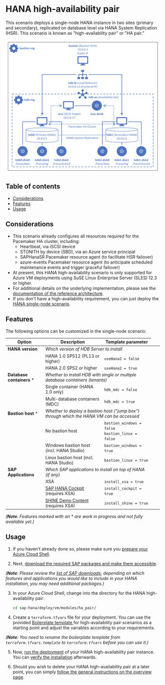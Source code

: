 # HANA high-availability pair

This scenario deploys a single-node HANA instance in two sites (primary and secondary), replicated on database level via HANA System Replication (HSR). This scenario is known as "high-availability pair" or "HA pair."

<img src="https://raw.githubusercontent.com/Azure/sap-hana/4a53e38c2c94047043b32cd00d62f2b57dbddb28/deploy/vm/modules/ha_pair/sld-hapair.png" alt="Landscape Diagram" width="800"/>

## Table of contents

- [Considerations](#considerations)
- [Features](#features)
- [Usage](#usage)

## Considerations
- This scenario already configures all resources required for the Pacemaker HA cluster, including:
  - Heartbeat, via iSCSI device
  - STONITH by device (SBD), via an Azure service principal
  - SAPHanaSR Pacemaker resource agent (to facilitate HSR failover)
  - azure-events Pacemaker resource agent (to anticipate scheduled maintenance events and trigger graceful failover)
- At present, this HANA high-availability scenario is only supported for Azure VM deployments using SuSE Linux Enterprise Server (SLES) 12.3 or higher.
- For additional details on the underlying implementation, please see the [documentation of the reference architecture](https://docs.microsoft.com/en-us/azure/virtual-machines/workloads/sap/sap-hana-high-availability).
- If you don't have a high-availability requirement, you can just deploy the [HANA single-node scenario](../single_node_hana).

## Features

The following options can be customized in the single-node scenario:

| Option  | Description | Template parameter  |
| ------------ | ------------------------ | ------------ |
| **HANA version**  <td colspan=3> *Which version of HDB Server to install*
|   | HANA 1.0 SPS12 (PL13 or higher)  | `useHana2 = false`  |
|   | HANA 2.0 SPS2 or higher  | `useHana2 = true`  |
| **Database containers** * <td colspan=3> *Whether to install HDB with single or multiple database containers (tenants)*
|   | Single container (HANA 1.0 only)  | `hdb_mdc = false`  |
|   | Multi-database containers (MDC)  | `hdb_mdc = true`   |
| **Bastion host** * <td colspan=3> *Whether to deploy a bastion host ("jump box") through which the HANA VM can be accessed*
|   | No bastion host  | `bastion_windows = false`<br>`bastion_linux = false`  |
|   | Windows bastion host (incl. HANA Studio)  | `bastion_windows = true`  |
|   | Linux bastion host (incl. HANA Studio)  | `bastion_linux = true`  |
| **SAP Applications**  <td colspan=3> *Which SAP applications to install on top of HANA (if any)*
|   | XSA  | `install_xsa = true`  |
|   | [SAP HANA Cockpit](https://help.sap.com/viewer/6b94445c94ae495c83a19646e7c3fd56/2.0.03/en-US/da25cad976064dc0a24a1b0ee9b62525.html) (requires XSA) | `install_cockpit = true`  |
|   | [SHINE Demo Content](https://blogs.saphana.com/2014/03/10/shine-sap-hana-interactive-education/) (requires XSA)  | `install_shine = true`  |

 *(**Note**: Features marked with an * are work in progress and not fully available yet.)*

## Usage

1. If you haven't already done so, please make sure you [prepare your Azure Cloud Shell](https://github.com/Azure/sap-hana#preparing-your-azure-cloud-shell).

2. Next, [download the required SAP packages and make them accessible](https://github.com/Azure/sap-hana#getting-the-sap-packages).

 *(**Note**: Please review the [list of SAP downloads](https://github.com/Azure/sap-hana#required-sap-downloads); depending on which features and applications you would like to include in your HANA installation, you may need additional packages.)*

3. In your Azure Cloud Shell, change into the directory for the HANA high-availability pair:

    ```sh
    cd sap-hana/deploy/vm/modules/ha_pair/

4. Create a `terraform.tfvars` file for your deployment. You can use the provided [Boilerplate template ](terraform.tfvars.template) for high-availability pair scenarios as a starting point and adjust the variables according to your requirements.

 *(**Note**: You need to rename the boilerplate template from `terraform.tfvars.template` to `terraform.tfvars` before you can use it.)*

5. Now, [run the deployment](https://github.com/Azure/sap-hana#running-the-deployment) of your HANA high-availability pair instance. You can [verify the installation](https://github.com/Azure/sap-hana#verifying-the-deployment) afterwards.

6. Should you wish to delete your HANA high-availability pair at a later point, you can simply [follow the general instructions on the overview page](https://github.com/Azure/sap-hana#deleting-the-deployment).
